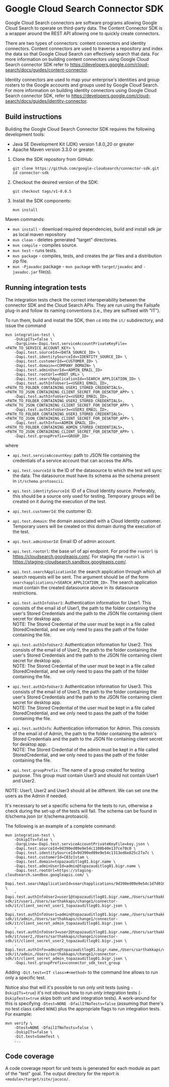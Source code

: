 # Google Cloud Search Connector SDK

Google Cloud Search connectors are software programs allowing Google Cloud Search to operate on
third-party data. The Content Connector SDK is a wrapper around the REST API allowing one to
quickly create connectors.

There are two types of connectors: content connectors and identity connectors. Content connectors
are used to traverse a repository and index the data so that Google Cloud Search can effectively
search that data. For more information on building content connectors using Google Cloud Search
connector SDK refer to https://developers.google.com/cloud-search/docs/guides/content-connector.

Identity connectors are used to map your enterprise's identities and group rosters to the Google
accounts and groups used by Google Cloud Search. For more information on building identity
connectors using Google Cloud Search connector SDK, refer to
https://developers.google.com/cloud-search/docs/guides/identity-connector.

## Build instructions

Building the Google Cloud Search Connector SDK requires the following development tools:
  - Java SE Development Kit (JDK) version 1.8.0_20 or greater
  - Apache Maven version 3.3.0 or greater.

1. Clone the SDK repository from GitHub:
   ```
   git clone https://github.com/google-cloudsearch/connector-sdk.git
   cd connector-sdk
   ```

2. Checkout the desired version of the SDK:
   ```
   git checkout tags/v1-0.0.5
   ```

3. Install the SDK components:
   ```
   mvn install
   ```

Maven commands:
-  `mvn install` - download required dependencies, build and install sdk jar as local maven repository
-  `mvn clean` - deletes generated "target" directories.
-  `mvn compile` - compiles source.
-  `mvn test` - runs tests.
-  `mvn package` - compiles, tests, and creates the jar files and a distribution zip file.
-  `mvn -Pjavadoc` package - `mvn package` with `target/javadoc` and `-javadoc.jar` file(s).

## Running integration tests

The integration tests check the correct interoperability between the connector SDK and the
Cloud Search APIs. They are run using the Failsafe plug-in and follow its naming conventions (i.e.,
they are suffixed with "IT").

To run them, build and install the SDK, then `cd` into the `it/` subdirectory, and issue the
command

```
mvn integration-test \
    -DskipITs=false \
    -DargLine=-Dapi.test.serviceAccountPrivateKeyFile=<PATH_TO_SERVICE_ACCOUNT_KEY> \
    -Dapi.test.sourceId=<DATA_SOURCE_ID> \
    -Dapi.test.identitySourceId=<IDENTITY_SOURCE_ID> \
    -Dapi.test.customerId=<CUSTOMER_ID> \
    -Dapi.test.domain=<COMPANY_DOMAIN> \ 
    -Dapi.test.adminUserId=<ADMIN_EMAIL_ID> 
    -Dapi.test.rootUrl=<ROOT_URL> \
    -Dapi.test.searchApplicationId=<SEARCH_APPLICATION_ID> \
    -Dapi.test.authInfoUser1=<USER1_EMAIL_ID>,<PATH_TO_FOLDER_CONTAINING_USER1_STORED_CREDENTIALS>,<PATH_TO_JSON_CONTAINING_CLIENT_SECRET_FOR_DESKTOP_APP> \
    -Dapi.test.authInfoUser2=<USER2_EMAIL_ID>,<PATH_TO_FOLDER_CONTAINING_USER2_STORED_CREDENTIALS>,<PATH_TO_JSON_CONTAINING_CLIENT_SECRET_FOR_DESKTOP_APP> \ 
    -Dapi.test.authInfoUser3=<USER3_EMAIL_ID>,<PATH_TO_FOLDER_CONTAINING_USER3_STORED_CREDENTIALS>,<PATH_TO_JSON_CONTAINING_CLIENT_SECRET_FOR_DESKTOP_APP> \ 
    -Dapi.test.authInfo=<ADMIN_EMAIL_ID>,<PATH_TO_FOLDER_CONTAINING_ADMIN_STORED_CREDENTIALS>,<PATH_TO_JSON_CONTAINING_CLIENT_SECRET_FOR_DESKTOP_APP> \
    -Dapi.test.groupPrefix=<GROUP_ID>
```

where

- `api.test.serviceAccountKey`: path to JSON file containing the credentials of a service account
  that can access the APIs.

- `api.test.sourceId` is the ID of the datasource to which the test will sync
  the data. The datasource must have its schema as the schema present in `it/schema.protoascii`.

- `api.test.identitySourceId`: ID of a Cloud Identity source. Preferably, this should be
  a source only used for testing. Temporary groups will be created on it during the execution of
  the test.

- `api.test.customerId`: the customer ID.

- `api.test.domain`: the domain associated with a Cloud Identity customer. Temporary users
  will be created on this domain during the execution of the test.

- `api.test.adminUserId`: Email ID of admin account.

- `api.test.rootUrl`: the base url of api endpoint. For prod the `rootUrl` is https://cloudsearch.googleapis.com/. For staging the `rootUrl` is https://staging-cloudsearch.sandbox.googleapis.com/.

- `api.test.searchApplicationId`: the search application through which all search requests will be sent. The argument should be of the form `searchapplications/<SEARCH_APPLICATION_ID>`. The search application must contain the created datasource above in its datasource restrictions.

- `api.test.authInfoUser1`: Authentication information for User1. This consists of the email id of User1, the path to the folder containing the user's Stored Credentials and the path to the JSON file containing client secret for desktop app.\
  NOTE: The Stored Credential of the user must be kept in a file called StoredCredential, and we only need to pass the path of the folder containing the file.

- `api.test.authInfoUser2`: Authentication information for User2. This consists of the email id of User2, the path to the folder containing the user's Stored Credentials and the path to the JSON file containing client secret for desktop app.\
  NOTE: The Stored Credential of the user must be kept in a file called StoredCredential, and we only need to pass the path of the folder containing the file.

- `api.test.authInfoUser3`: Authentication information for User3. This consists of the email id of User3, the path to the folder containing the user's Stored Credentials and the path to the JSON file containing client secret for desktop app.\
  NOTE: The Stored Credential of the user must be kept in a file called StoredCredential, and we only need to pass the path of the folder containing the file.

- `api.test.authInfo`: Authentication information for Admin. This consists of the email id of Admin, the path to the folder containing the admin's Stored Credentials and the path to the JSON file containing client secret for desktop app.\
  NOTE: The Stored Credential of the admin must be kept in a file called StoredCredential, and we only need to pass the path of the folder containing the file.

- `api.test.groupPrefix` : The name of a group created for testing purpose. This group must contain User3 and should not contain User1 and User2.

NOTE: User1, User2 and User3 should all be different. We can set one the users as the Admin if needed.

It's necessary to set a specific schema for the tests to run, otherwise a check
during the set-up of the tests will fail. The schema can be found in
it/schema.json (or it/schema.protoascii).

The following is an example of a complete command:

```
mvn integration-test \
    -DskipITs=false \
    -DargLine=-Dapi.test.serviceAccountPrivateKeyFile=key.json \
    -Dapi.test.sourceId=9d390ed09e9e54c1108b40e137ce70c0 \
    -Dapi.test.identitySourceId=9d390ed09e9e54c1313ed6e825c27a7c \
    -Dapi.test.customerId=C03z1stam \
    -Dapi.test.domain=topazauditlog01.bigr.name \
    -Dapi.test.adminUserId=admin@topazauditlog01.bigr.name \
    -Dapi.test.rootUrl=https://staging-cloudsearch.sandbox.googleapis.com/ \
    -Dapi.test.searchApplicationId=searchapplications/9d390ed09e9e54c1d7d01059854e17df \
    -Dapi.test.authInfoUser2=user1@topazauditlog01.bigr.name,/Users/sarthakkaps/change1/connector-sdk/it/user1,/Users/sarthakkaps/change1/connector-sdk/it/client_secret_user1_topazauditlog01.bigr.json \
    -Dapi.test.authInfoUser1=admin@topazauditlog01.bigr.name,/Users/sarthakkaps/change1/connector-sdk/it/admin,/Users/sarthakkaps/change1/connector-sdk/it/client_secret_admin_topazauditlog01.bigr.json \
    -Dapi.test.authInfoUser3=user2@topazauditlog01.bigr.name,/Users/sarthakkaps/change1/connector-sdk/it/user2,/Users/sarthakkaps/change1/connector-sdk/it/client_secret_user2_topazauditlog01.bigr.json \
    -Dapi.test.authInfo=admin@topazauditlog01.bigr.name,/Users/sarthakkaps/change1/connector-sdk/it/admin,/Users/sarthakkaps/change1/connector-sdk/it/client_secret_admin_topazauditlog01.bigr.json \
    -Dapi.test.groupPrefix=connector_sdk_test_group
```

Adding `-Dit.test=<IT class>#<method>` to the command line allows to run only a specific
test.

Notice also that will it's possible to run only unit tests (using
`-DskipITs=true`) it's not obvious how to run *only* integration tests
(`-DskipTests=true` skips both unit and integration tests). A work-around
for this is specifying `-Dtest=NONE -DfailIfNoTests=false` (assuming that
there's no test class called `NONE`) plus the appropriate flags to run
integration tests. For example:

```
mvn verify \
    -Dtest=NONE -DfailIfNoTests=false \
    -DskipITs=false \
    -Dit.test=SomeTest \
    ...
```

## Code coverage

A code coverage report for unit tests is generated for each module as part of the "test" goal. The
output directory for the report is `<module>/target/site/jacoco/`.
